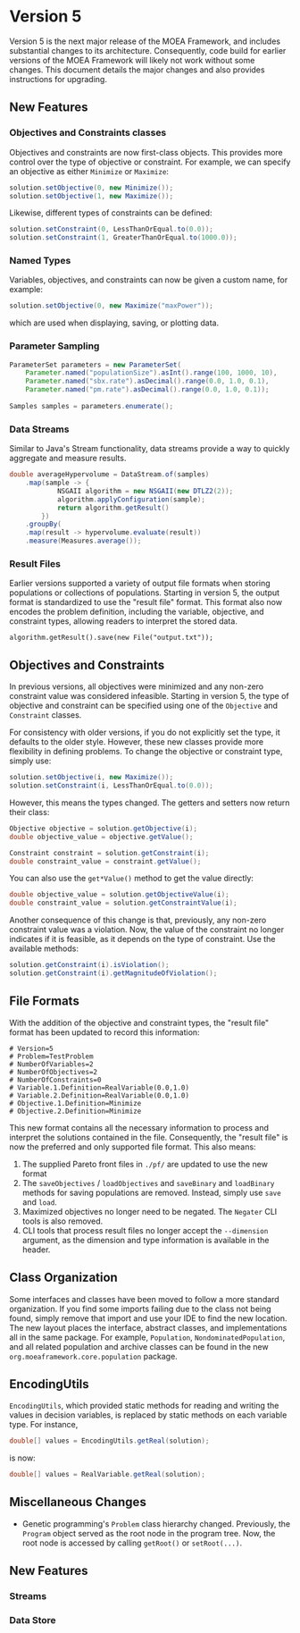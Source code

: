 # Version 5

Version 5 is the next major release of the MOEA Framework, and includes substantial changes to its architecture.
Consequently, code build for earlier versions of the MOEA Framework will likely not work without some changes.
This document details the major changes and also provides instructions for upgrading.

## New Features

### Objectives and Constraints classes

Objectives and constraints are now first-class objects.  This provides more control over the type of objective or
constraint.  For example, we can specify an objective as either `Minimize` or `Maximize`:

```java
solution.setObjective(0, new Minimize());
solution.setObjective(1, new Maximize());
```

Likewise, different types of constraints can be defined:

```java
solution.setConstraint(0, LessThanOrEqual.to(0.0));
solution.setConstraint(1, GreaterThanOrEqual.to(1000.0));
```

### Named Types

Variables, objectives, and constraints can now be given a custom name, for example:

```java
solution.setObjective(0, new Maximize("maxPower"));
```

which are used when displaying, saving, or plotting data.

### Parameter Sampling

```java
ParameterSet parameters = new ParameterSet(
	Parameter.named("populationSize").asInt().range(100, 1000, 10),
	Parameter.named("sbx.rate").asDecimal().range(0.0, 1.0, 0.1),
	Parameter.named("pm.rate").asDecimal().range(0.0, 1.0, 0.1));
	
Samples samples = parameters.enumerate();
```

### Data Streams

Similar to Java's Stream functionality, data streams provide a way to quickly aggregate and measure results.

```java
double averageHypervolume = DataStream.of(samples)
    .map(sample -> {
            NSGAII algorithm = new NSGAII(new DTLZ2(2));
            algorithm.applyConfiguration(sample);
            return algorithm.getResult()
        })
    .groupBy(
    .map(result -> hypervolume.evaluate(result))
    .measure(Measures.average());
```

### Result Files

Earlier versions supported a variety of output file formats when storing populations or collections of populations.
Starting in version 5, the output format is standardized to use the "result file" format.  This format also now encodes
the problem definition, including the variable, objective, and constraint types, allowing readers to interpret the
stored data.

```
algorithm.getResult().save(new File("output.txt"));
```

## Objectives and Constraints

In previous versions, all objectives were minimized and any non-zero constraint value was considered infeasible.
Starting in version 5, the type of objective and constraint can be specified using one of the `Objective` and
`Constraint` classes.

For consistency with older versions, if you do not explicitly set the type, it defaults to the older style.
However, these new classes provide more flexibility in defining problems.  To change the objective or constraint
type, simply use:

```java
solution.setObjective(i, new Maximize());
solution.setConstraint(i, LessThanOrEqual.to(0.0));
```

However, this means the types changed.  The getters and setters now return their class:

```java
Objective objective = solution.getObjective(i);
double objective_value = objective.getValue();

Constraint constraint = solution.getConstraint(i);
double constraint_value = constraint.getValue();
```

You can also use the `get*Value()` method to get the value directly:

```java
double objective_value = solution.getObjectiveValue(i);
double constraint_value = solution.getConstraintValue(i);
```

Another consequence of this change is that, previously, any non-zero constraint value was a violation.  Now, the value
of the constraint no longer indicates if it is feasible, as it depends on the type of constraint.  Use the available
methods:

```java
solution.getConstraint(i).isViolation();
solution.getConstraint(i).getMagnitudeOfViolation();
```

## File Formats

With the addition of the objective and constraint types, the "result file" format has been updated to record this
information:

```
# Version=5
# Problem=TestProblem
# NumberOfVariables=2
# NumberOfObjectives=2
# NumberOfConstraints=0
# Variable.1.Definition=RealVariable(0.0,1.0)
# Variable.2.Definition=RealVariable(0.0,1.0)
# Objective.1.Definition=Minimize
# Objective.2.Definition=Minimize
```

This new format contains all the necessary information to process and interpret the solutions contained in the file.
Consequently, the "result file" is now the preferred and only supported file format.  This also means:

1. The supplied Pareto front files in `./pf/` are updated to use the new format
2. The `saveObjectives` / `loadObjectives` and `saveBinary` and `loadBinary` methods for saving populations are removed.
   Instead, simply use `save` and `load`.
3. Maximized objectives no longer need to be negated.  The `Negater` CLI tools is also removed.
4. CLI tools that process result files no longer accept the `--dimension` argument, as the dimension and type
   information is available in the header.
   
## Class Organization

Some interfaces and classes have been moved to follow a more standard organization.  If you find some imports failing
due to the class not being found, simply remove that import and use your IDE to find the new location.  The new layout
places the interface, abstract classes, and implementations all in the same package.  For example, `Population`,
`NondominatedPopulation`, and all related population and archive classes can be found in the new
`org.moeaframework.core.population` package.

## EncodingUtils

`EncodingUtils`, which provided static methods for reading and writing the values in decision variables, is replaced by
static methods on each variable type.  For instance,

```java
double[] values = EncodingUtils.getReal(solution);
```

is now:

```java
double[] values = RealVariable.getReal(solution);
```

## Miscellaneous Changes

* Genetic programming's `Problem` class hierarchy changed.  Previously, the `Program` object served as the root node
  in the program tree.  Now, the root node is accessed by calling `getRoot()` or `setRoot(...)`.

  
  
## New Features

### Streams


### Data Store

